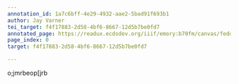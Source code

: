 ```yaml
---
annotation_id: 1a7c6bff-4e29-4932-aae2-5bad91f693b1
author: Jay Varner
tei_target: f4f17883-2d58-4bf6-8667-12d5b7be0fd7
annotated_page: https://readux.ecdsdev.org/iiif/emory:b70fm/canvas/fedora:emory:gz698
page_index: 0
target: f4f17883-2d58-4bf6-8667-12d5b7be0fd7

---
```

<p>o;jmrbeop[jrb</p>